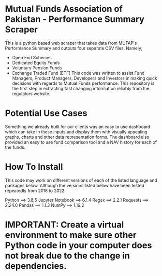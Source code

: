 # Mutual Funds Association of Pakistan - Performance Summary Scraper
This is a python based web scraper that takes data from MUFAP's Performance Summary and outputs four separate CSV files. Namely;
- Open End Schemes 
- Dedicated Equity Funds 
- Voluntary Pension Funds 
- Exchange Traded Fund (ETF)
This code was written to assist Fund Managers, Product Managers, Developers and Investors in making quick decisions with regards to Mutual Funds performance. This repository is the first step in extracting fast changing information reliably from the regulators website. 

# Potential Use Cases
Something we already built for our clients was an easy to use dashboard which can take in these inputs and display them with visually appealing graphs, charts and other data representation forms. The dashboard also provided an easy to use fund comparison tool and a NAV history for each of the funds.

# How To Install
This code may work on different versions of each of the listed language and packages below. Although the versions listed below have been tested repeatedly from 2018 to 2022.

Python ==> 3.8.5
Jupyter Notebook ==> 6.1.4
Regex ==> 2.2.1
Requests ==> 2.24.0
Pandas ==> 1.1.3
NumPy ==> 1.19.2

# IMPORTANT: Create a virtual environment to make sure other Python code in your computer does not break due to the change in dependencies.
